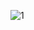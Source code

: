 ![1](https://user-images.githubusercontent.com/111914727/198385875-72a01779-4f02-43b5-8349-15109d4e97fb.PNG)
